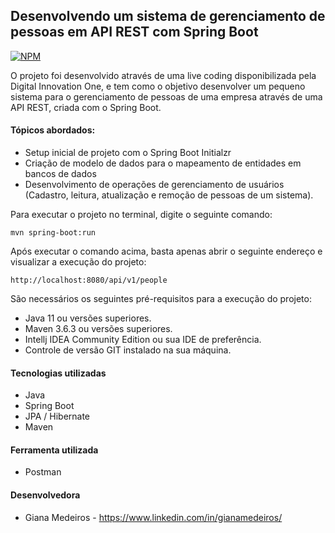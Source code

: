 <h2>Desenvolvendo um sistema de gerenciamento de pessoas em API REST com Spring Boot</h2>

[![NPM](https://img.shields.io/npm/l/react)](https://github.com/MedeirosGiana/personapi/blob/main/LICENSE)


O projeto foi desenvolvido através de uma live coding disponibilizada pela Digital Innovation One, e tem como o objetivo desenvolver um pequeno sistema para o gerenciamento de pessoas de uma empresa através de uma API REST, criada com o Spring Boot.


#### Tópicos abordados:

* Setup inicial de projeto com o Spring Boot Initialzr
* Criação de modelo de dados para o mapeamento de entidades em bancos de dados
* Desenvolvimento de operações de gerenciamento de usuários (Cadastro, leitura, atualização e remoção de pessoas de um sistema).


Para executar o projeto no terminal, digite o seguinte comando:

```shell script
mvn spring-boot:run 
```

Após executar o comando acima, basta apenas abrir o seguinte endereço e visualizar a execução do projeto:

```
http://localhost:8080/api/v1/people
```


São necessários os seguintes pré-requisitos para a execução do projeto:

* Java 11 ou versões superiores.
* Maven 3.6.3 ou versões superiores.
* Intellj IDEA Community Edition ou sua IDE de preferência.
* Controle de versão GIT instalado na sua máquina.

#### Tecnologias utilizadas 
- Java
- Spring Boot
- JPA / Hibernate
- Maven

#### Ferramenta utilizada
- Postman

#### Desenvolvedora
- Giana Medeiros - https://www.linkedin.com/in/gianamedeiros/



